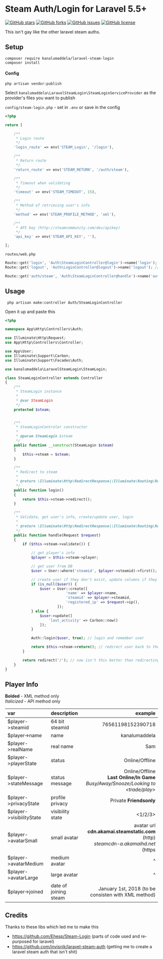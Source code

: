 # Steam Auth/Login for Laravel 5.5+

[![GitHub stars](https://img.shields.io/github/stars/kanalumaddela/laravel-steam-login.svg?style=flat-square)](https://github.com/kanalumaddela/laravel-steam-login/stargazers)
[![GitHub forks](https://img.shields.io/github/forks/kanalumaddela/laravel-steam-login.svg?style=flat-square)](https://github.com/kanalumaddela/laravel-steam-login/network)
[![GitHub issues](https://img.shields.io/github/issues/kanalumaddela/laravel-steam-login.svg?style=flat-square)](https://github.com/kanalumaddela/laravel-steam-login/issues)
[![GitHub license](https://img.shields.io/github/license/kanalumaddela/laravel-steam-login.svg?style=flat-square)](https://github.com/kanalumaddela/laravel-steam-login/blob/master/LICENSE)

This isn't gay like the other laravel steam auths.

## Setup

```
composer require kanalumaddela/laravel-steam-login
composer install
```

#### Config
```
php artisan vendor:publish
```
Select `kanalumaddela\LaravelSteamLogin\SteamLoginServiceProvider` as the provider's files you want to publish

`config/steam-login.php` - set in `.env` or save in the config
```php
<?php

return [

	/**
	 * Login route
	 */
	'login_route' => env('STEAM_Login', '/login'),

	/**
	 * Return route
	 */
	'return_route' => env('STEAM_RETURN', '/auth/steam'),

	/**
	 * Timeout when validating
	 */
	'timeout' => env('STEAM_TIMEOUT', 15),

	/**
	 * Method of retrieving user's info
	 */
	'method' => env('STEAM_PROFILE_METHOD', 'xml'),

	/**
	 * API key (http://steamcommunity.com/dev/apikey)
	 */
	'api_key' => env('STEAM_API_KEY', ''),

];
```

`routes/web.php`
```php
Route::get('login', 'Auth\SteamLoginController@login')->name('login');
Route::get('logout', 'Auth\LoginController@logout')->name('logout'); // laravel's default logout

Route::get('auth/steam', 'Auth\SteamLoginController@handle')->name('auth.steam');
```

## Usage

```
 php artisan make:controller Auth/SteamLoginController
```
Open it up and paste this
```php
<?php

namespace App\Http\Controllers\Auth;

use Illuminate\Http\Request;
use App\Http\Controllers\Controller;

use App\User;
use Illuminate\Support\Carbon;
use Illuminate\Support\Facades\Auth;

use kanalumaddela\LaravelSteamLogin\SteamLogin;

class SteamLoginController extends Controller
{
    /**
     * SteamLogin instance
     *
     * @var SteamLogin
     */
    protected $steam;


    /**
     * SteamLoginControler constructor
     *
     * @param SteamLogin $steam
     */
    public function __construct(SteamLogin $steam)
    {
        $this->steam = $steam;
    }

    /**
     * Redirect to steam
     *
     * @return \Illuminate\Http\RedirectResponse|\Illuminate\Routing\Redirector
     */
    public function login()
    {
        return $this->steam->redirect();
    }

    /**
     * Validate, get user's info, create/update user, login
     *
     * @return \Illuminate\Http\RedirectResponse|\Illuminate\Routing\Redirector
     */
    public function handle(Request $request)
    {
        if ($this->steam->validate()) {

            // get player's info
            $player = $this->steam->player;

            // get user from DB
            $user = User::where('steamid', $player->steamid)->first();

            // create user if they don't exist, update columns if they do, you choose how you want to do this
            if (is_null($user)) {
                $user = User::create([
                            'name' => $player->name,
                            'steamid' => $player->steamid,
                            'registered_ip' => $request->ip(),
                        ]);
            } else {
                $user->update([
                    'last_activity' => Carbon::now()
                ]);
            }

            Auth::login($user, true); // login and remember user

            return $this->steam->return(); // redirect user back to the page they were on
        }

        return redirect('/'); // now isn't this better than redirecting the user BACK to steam *cough*
    }
}
```

## Player Info

**Bolded** - XML method only  
*Italicized* - API method only

| var                      | description           | example |
| :-------                 | :--------------       | ---: |
| $player->steamid         | 64 bit steamid        | 76561198152390718 |
| $player->name            | name                  | kanalumaddela |
| $player->realName        | real name             | Sam |
| $player->playerState     | status                | Online/Offline |
| $player->stateMessage    | status message        | Online/Offline <br> **Last Online/In Game <game>** <br> *Busy/Away/Snooze/Looking to <trade/play>* |
| $player->privacyState    | profile privacy       | Private **Friendsonly** |
| $player->visibilityState | visibility state      | <1/2/3> |
| $player->avatarSmall     | small avatar          | avatar url <br> **cdn.akamai.steamstatic.com** (http) <br> *steamcdn-a.akamaihd.net* (https |
| $player->avatarMedium    | medium avatar         | ^ |
| $player->avatarLarge     | large avatar          | ^ |
| $player->joined          | date of joining steam | January 1st, 2018 (to be consisten with XML method) |

## Credits

Thanks to these libs which led me to make this
- https://github.com/Ehesp/Steam-Login (parts of code used and re-purposed for laravel)
- https://github.com/invisnik/laravel-steam-auth (getting me to create a laravel steam auth that isn't shit)

